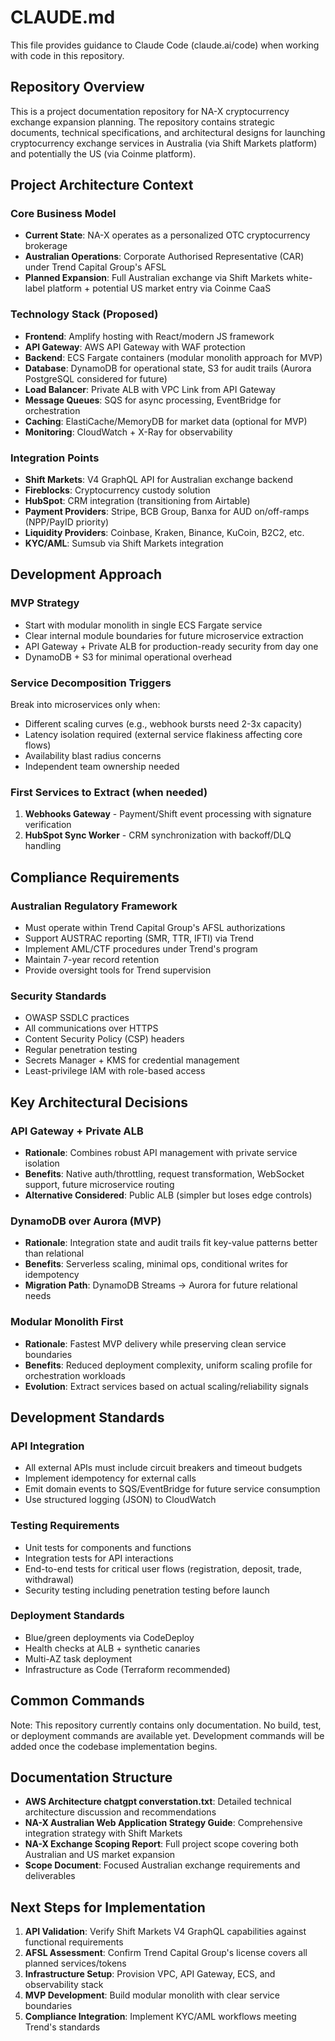 # CLAUDE.md

This file provides guidance to Claude Code (claude.ai/code) when working with code in this repository.

## Repository Overview

This is a project documentation repository for NA-X cryptocurrency exchange expansion planning. The repository contains strategic documents, technical specifications, and architectural designs for launching cryptocurrency exchange services in Australia (via Shift Markets platform) and potentially the US (via Coinme platform).

## Project Architecture Context

### Core Business Model
- **Current State**: NA-X operates as a personalized OTC cryptocurrency brokerage
- **Australian Operations**: Corporate Authorised Representative (CAR) under Trend Capital Group's AFSL
- **Planned Expansion**: Full Australian exchange via Shift Markets white-label platform + potential US market entry via Coinme CaaS

### Technology Stack (Proposed)
- **Frontend**: Amplify hosting with React/modern JS framework
- **API Gateway**: AWS API Gateway with WAF protection  
- **Backend**: ECS Fargate containers (modular monolith approach for MVP)
- **Database**: DynamoDB for operational state, S3 for audit trails (Aurora PostgreSQL considered for future)
- **Load Balancer**: Private ALB with VPC Link from API Gateway
- **Message Queues**: SQS for async processing, EventBridge for orchestration
- **Caching**: ElastiCache/MemoryDB for market data (optional for MVP)
- **Monitoring**: CloudWatch + X-Ray for observability

### Integration Points
- **Shift Markets**: V4 GraphQL API for Australian exchange backend
- **Fireblocks**: Cryptocurrency custody solution
- **HubSpot**: CRM integration (transitioning from Airtable)
- **Payment Providers**: Stripe, BCB Group, Banxa for AUD on/off-ramps (NPP/PayID priority)
- **Liquidity Providers**: Coinbase, Kraken, Binance, KuCoin, B2C2, etc.
- **KYC/AML**: Sumsub via Shift Markets integration

## Development Approach

### MVP Strategy
- Start with modular monolith in single ECS Fargate service
- Clear internal module boundaries for future microservice extraction
- API Gateway + Private ALB for production-ready security from day one
- DynamoDB + S3 for minimal operational overhead

### Service Decomposition Triggers
Break into microservices only when:
- Different scaling curves (e.g., webhook bursts need 2-3x capacity)
- Latency isolation required (external service flakiness affecting core flows)
- Availability blast radius concerns
- Independent team ownership needed

### First Services to Extract (when needed)
1. **Webhooks Gateway** - Payment/Shift event processing with signature verification
2. **HubSpot Sync Worker** - CRM synchronization with backoff/DLQ handling

## Compliance Requirements

### Australian Regulatory Framework
- Must operate within Trend Capital Group's AFSL authorizations
- Support AUSTRAC reporting (SMR, TTR, IFTI) via Trend
- Implement AML/CTF procedures under Trend's program
- Maintain 7-year record retention
- Provide oversight tools for Trend supervision

### Security Standards
- OWASP SSDLC practices
- All communications over HTTPS
- Content Security Policy (CSP) headers
- Regular penetration testing
- Secrets Manager + KMS for credential management
- Least-privilege IAM with role-based access

## Key Architectural Decisions

### API Gateway + Private ALB
- **Rationale**: Combines robust API management with private service isolation
- **Benefits**: Native auth/throttling, request transformation, WebSocket support, future microservice routing
- **Alternative Considered**: Public ALB (simpler but loses edge controls)

### DynamoDB over Aurora (MVP)
- **Rationale**: Integration state and audit trails fit key-value patterns better than relational
- **Benefits**: Serverless scaling, minimal ops, conditional writes for idempotency
- **Migration Path**: DynamoDB Streams → Aurora for future relational needs

### Modular Monolith First
- **Rationale**: Fastest MVP delivery while preserving clean service boundaries
- **Benefits**: Reduced deployment complexity, uniform scaling profile for orchestration workloads
- **Evolution**: Extract services based on actual scaling/reliability signals

## Development Standards

### API Integration
- All external APIs must include circuit breakers and timeout budgets
- Implement idempotency for external calls
- Emit domain events to SQS/EventBridge for future service consumption
- Use structured logging (JSON) to CloudWatch

### Testing Requirements
- Unit tests for components and functions
- Integration tests for API interactions  
- End-to-end tests for critical user flows (registration, deposit, trade, withdrawal)
- Security testing including penetration testing before launch

### Deployment Standards
- Blue/green deployments via CodeDeploy
- Health checks at ALB + synthetic canaries
- Multi-AZ task deployment
- Infrastructure as Code (Terraform recommended)

## Common Commands

Note: This repository currently contains only documentation. No build, test, or deployment commands are available yet. Development commands will be added once the codebase implementation begins.

## Documentation Structure

- **AWS Architecture chatgpt converstation.txt**: Detailed technical architecture discussion and recommendations
- **NA-X Australian Web Application Strategy Guide**: Comprehensive integration strategy with Shift Markets
- **NA-X Exchange Scoping Report**: Full project scope covering both Australian and US market expansion
- **Scope Document**: Focused Australian exchange requirements and deliverables

## Next Steps for Implementation

1. **API Validation**: Verify Shift Markets V4 GraphQL capabilities against functional requirements
2. **AFSL Assessment**: Confirm Trend Capital Group's license covers all planned services/tokens
3. **Infrastructure Setup**: Provision VPC, API Gateway, ECS, and observability stack
4. **MVP Development**: Build modular monolith with clear service boundaries
5. **Compliance Integration**: Implement KYC/AML workflows meeting Trend's standards